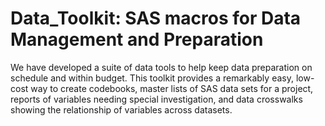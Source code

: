 # Data_Toolkit:  SAS macros for Data Management and Preparation
We have developed a suite of data tools to help keep data preparation on schedule and within budget.  This toolkit provides a remarkably easy, low-cost way to create codebooks, master lists of SAS data sets for a project, reports of variables needing special investigation, and data crosswalks showing the relationship of variables across datasets.   

